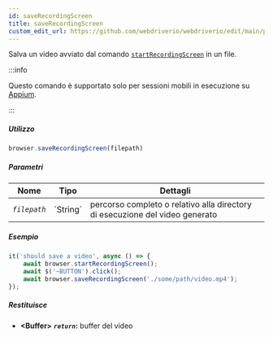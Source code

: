 ```yaml
---
id: saveRecordingScreen
title: saveRecordingScreen
custom_edit_url: https://github.com/webdriverio/webdriverio/edit/main/packages/webdriverio/src/commands/browser/saveRecordingScreen.ts
---
```


Salva un video avviato dal comando [`startRecordingScreen`](/docs/api/appium#startrecordingscreen) in un file.

:::info

Questo comando è supportato solo per sessioni mobili in esecuzione su [Appium](https://appium.github.io/appium.io/docs/en/commands/device/recording-screen/start-recording-screen/).

:::

##### Utilizzo

```js
browser.saveRecordingScreen(filepath)
```

##### Parametri

<table>
  <thead>
    <tr>
      <th>Nome</th><th>Tipo</th><th>Dettagli</th>
    </tr>
  </thead>
  <tbody>
    <tr>
      <td><code><var>filepath</var></code></td>
      <td>`String`</td>
      <td>percorso completo o relativo alla directory di esecuzione del video generato</td>
    </tr>
  </tbody>
</table>

##### Esempio

```js title="saveRecordingScreen.js"
it('should save a video', async () => {
    await browser.startRecordingScreen();
    await $('~BUTTON').click();
    await browser.saveRecordingScreen('./some/path/video.mp4');
});
```

##### Restituisce

- **&lt;Buffer&gt;**
            **<code><var>return</var></code>:**             buffer del video